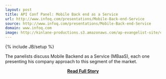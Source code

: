 ```yaml
---
layout: post
title: API Conf Panel: Mobile Back end as a Service
url: http://www.infoq.com/presentations/Mobile-Back-end-Service
source: http://www.infoq.com/presentations/Mobile-Back-end-Service
domain: www.infoq.com
image: http://kinlane-productions.s3.amazonaws.com/ap-evangelist-site/curated/screenshots/8909_www_infoq_com.png
---
```

{% include JB/setup %}<p>The panelists discuss Mobile Backend as a Service (MBaaS), each one presenting his company approach to this segment of the market.</p>
<center><p><a href="http://www.infoq.com/presentations/Mobile-Back-end-Service" style='padding:25px; font-sze:18px; font-weight: bold;'>Read Full Story</a></p></center>
